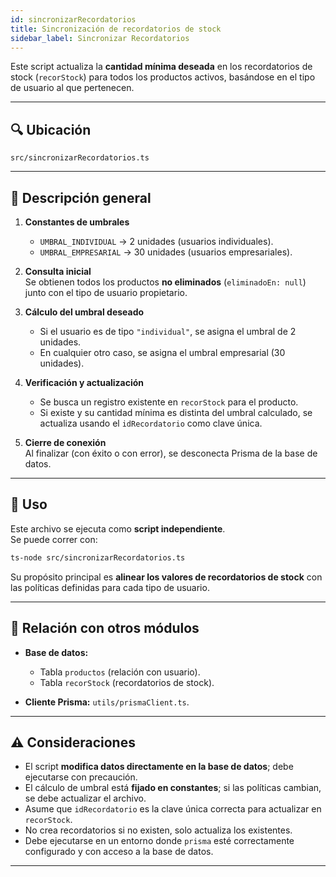 ```yaml
---
id: sincronizarRecordatorios
title: Sincronización de recordatorios de stock
sidebar_label: Sincronizar Recordatorios
---
```


Este script actualiza la **cantidad mínima deseada** en los recordatorios de stock (`recorStock`) para todos los productos activos, basándose en el tipo de usuario al que pertenecen.

---

## 🔍 Ubicación

`src/sincronizarRecordatorios.ts`

---

## 📌 Descripción general

1. **Constantes de umbrales**  
   - `UMBRAL_INDIVIDUAL` → 2 unidades (usuarios individuales).  
   - `UMBRAL_EMPRESARIAL` → 30 unidades (usuarios empresariales).  

2. **Consulta inicial**  
   Se obtienen todos los productos **no eliminados** (`eliminadoEn: null`) junto con el tipo de usuario propietario.

3. **Cálculo del umbral deseado**  
   - Si el usuario es de tipo `"individual"`, se asigna el umbral de 2 unidades.  
   - En cualquier otro caso, se asigna el umbral empresarial (30 unidades).

4. **Verificación y actualización**  
   - Se busca un registro existente en `recorStock` para el producto.
   - Si existe y su cantidad mínima es distinta del umbral calculado, se actualiza usando el `idRecordatorio` como clave única.

5. **Cierre de conexión**  
   Al finalizar (con éxito o con error), se desconecta Prisma de la base de datos.

---

## 🔗 Uso

Este archivo se ejecuta como **script independiente**.  
Se puede correr con:

```bash
ts-node src/sincronizarRecordatorios.ts
````

Su propósito principal es **alinear los valores de recordatorios de stock** con las políticas definidas para cada tipo de usuario.

---

## 🧩 Relación con otros módulos

* **Base de datos:**

  * Tabla `productos` (relación con usuario).
  * Tabla `recorStock` (recordatorios de stock).

* **Cliente Prisma:** `utils/prismaClient.ts`.

---

## ⚠️ Consideraciones

* El script **modifica datos directamente en la base de datos**; debe ejecutarse con precaución.
* El cálculo de umbral está **fijado en constantes**; si las políticas cambian, se debe actualizar el archivo.
* Asume que `idRecordatorio` es la clave única correcta para actualizar en `recorStock`.
* No crea recordatorios si no existen, solo actualiza los existentes.
* Debe ejecutarse en un entorno donde `prisma` esté correctamente configurado y con acceso a la base de datos.

---